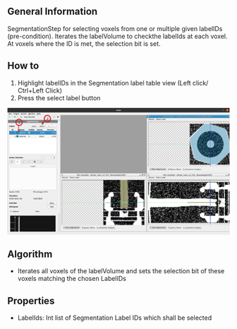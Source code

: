 ## General Information
SegmentationStep for selecting voxels from one or multiple given labelIDs (pre-condition). Iterates the
labelVolume to checkthe labelIds at each voxel. At voxels where the ID is met, the
selection bit is set.

## How to

1. Highlight labelIDs in the Segmentation label table view (Left click/ Ctrl+Left Click)
2. Press the select label button

![fullwidth](images/segmentation/ManualSelectionStep.png)

## Algorithm

- Iterates all voxels of the labelVolume and sets the selection bit of these voxels matching the chosen LabelIDs

## Properties
- LabelIds: Int list of Segmentation Label IDs which shall be selected
